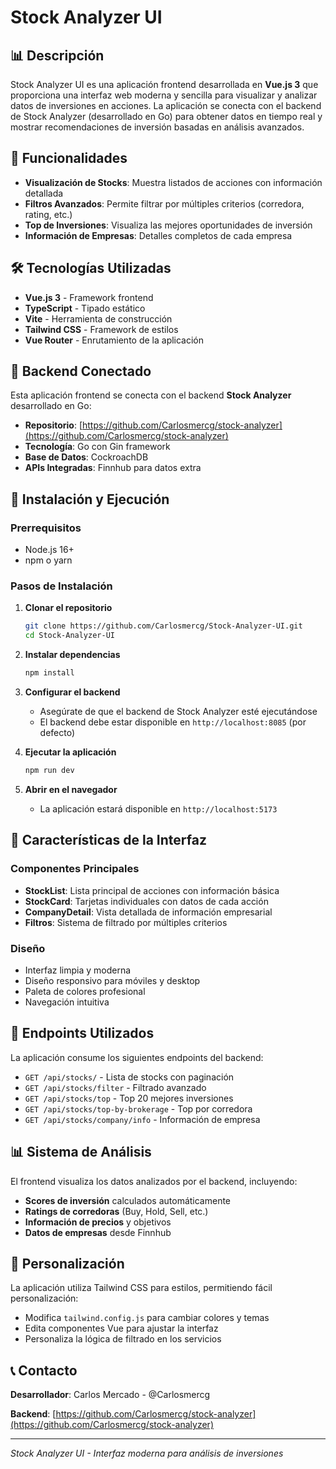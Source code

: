 # Stock Analyzer UI

## 📊 Descripción

Stock Analyzer UI es una aplicación frontend desarrollada en **Vue.js 3** que proporciona una interfaz web moderna y sencilla para visualizar y analizar datos de inversiones en acciones. La aplicación se conecta con el backend de Stock Analyzer (desarrollado en Go) para obtener datos en tiempo real y mostrar recomendaciones de inversión basadas en análisis avanzados.

## 🎯 Funcionalidades

- **Visualización de Stocks**: Muestra listados de acciones con información detallada
- **Filtros Avanzados**: Permite filtrar por múltiples criterios (corredora, rating, etc.)
- **Top de Inversiones**: Visualiza las mejores oportunidades de inversión
- **Información de Empresas**: Detalles completos de cada empresa

## 🛠️ Tecnologías Utilizadas

- **Vue.js 3** - Framework frontend
- **TypeScript** - Tipado estático
- **Vite** - Herramienta de construcción
- **Tailwind CSS** - Framework de estilos
- **Vue Router** - Enrutamiento de la aplicación

## 🔗 Backend Conectado

Esta aplicación frontend se conecta con el backend **Stock Analyzer** desarrollado en Go:

- **Repositorio**: [https://github.com/Carlosmercg/stock-analyzer](https://github.com/Carlosmercg/stock-analyzer)
- **Tecnología**: Go con Gin framework
- **Base de Datos**: CockroachDB
- **APIs Integradas**: Finnhub para datos extra

## 🚀 Instalación y Ejecución

### Prerrequisitos

- Node.js 16+ 
- npm o yarn

### Pasos de Instalación

1. **Clonar el repositorio**
   ```bash
   git clone https://github.com/Carlosmercg/Stock-Analyzer-UI.git
   cd Stock-Analyzer-UI
   ```

2. **Instalar dependencias**
   ```bash
   npm install
   ```

3. **Configurar el backend**
   - Asegúrate de que el backend de Stock Analyzer esté ejecutándose
   - El backend debe estar disponible en `http://localhost:8085` (por defecto)

4. **Ejecutar la aplicación**
   ```bash
   npm run dev
   ```

5. **Abrir en el navegador**
   - La aplicación estará disponible en `http://localhost:5173`

## 📱 Características de la Interfaz

### Componentes Principales

- **StockList**: Lista principal de acciones con información básica
- **StockCard**: Tarjetas individuales con datos de cada acción
- **CompanyDetail**: Vista detallada de información empresarial
- **Filtros**: Sistema de filtrado por múltiples criterios

### Diseño

- Interfaz limpia y moderna
- Diseño responsivo para móviles y desktop
- Paleta de colores profesional
- Navegación intuitiva

## 🔌 Endpoints Utilizados

La aplicación consume los siguientes endpoints del backend:

- `GET /api/stocks/` - Lista de stocks con paginación
- `GET /api/stocks/filter` - Filtrado avanzado
- `GET /api/stocks/top` - Top 20 mejores inversiones
- `GET /api/stocks/top-by-brokerage` - Top por corredora
- `GET /api/stocks/company/info` - Información de empresa

## 📊 Sistema de Análisis

El frontend visualiza los datos analizados por el backend, incluyendo:

- **Scores de inversión** calculados automáticamente
- **Ratings de corredoras** (Buy, Hold, Sell, etc.)
- **Información de precios** y objetivos
- **Datos de empresas** desde Finnhub

## 🎨 Personalización

La aplicación utiliza Tailwind CSS para estilos, permitiendo fácil personalización:

- Modifica `tailwind.config.js` para cambiar colores y temas
- Edita componentes Vue para ajustar la interfaz
- Personaliza la lógica de filtrado en los servicios

## 📞 Contacto

**Desarrollador**: Carlos Mercado - @Carlosmercg

**Backend**: [https://github.com/Carlosmercg/stock-analyzer](https://github.com/Carlosmercg/stock-analyzer)

---

*Stock Analyzer UI - Interfaz moderna para análisis de inversiones*
